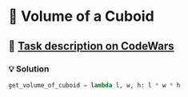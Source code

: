# 📝 Volume of a Cuboid

## 🔗 [Task description on CodeWars](https://www.codewars.com/kata/58261acb22be6e2ed800003a)

### 💡 Solution

```python
get_volume_of_cuboid = lambda l, w, h: l * w * h
```
